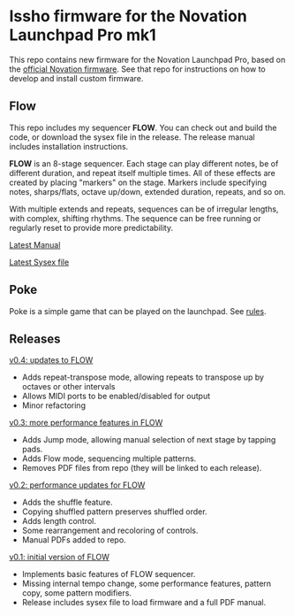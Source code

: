 
# Issho firmware for the Novation Launchpad Pro mk1

This repo contains new firmware for the Novation Launchpad Pro, based on the 
[official Novation firmware](https://github.com/dvhdr/launchpad-pro). See that repo
for instructions on how to develop and install custom firmware.


## Flow

This repo includes my sequencer **FLOW**. You can check out and build the code, or
download the sysex file in the release. The release manual includes installation instructions.

**FLOW** is an 8-stage sequencer. Each stage can play different notes, be of different duration, and repeat itself multiple times. All of these effects are created by placing "markers" on the stage. Markers include specifying notes, sharps/flats, octave up/down, extended duration, repeats, and so on.

With multiple extends and repeats, sequences can be of irregular lengths, with complex, shifting rhythms. The sequence can be free running or regularly reset to provide more predictability.

[Latest Manual](https://github.com/perkowitz/issho-launchpad-firmware/releases/download/v0.4/FLOW.Manual.v0.4.pdf)

[Latest Sysex file](https://github.com/perkowitz/issho-launchpad-firmware/releases/download/v0.4/issho_launchpad_flow.syx)


## Poke

Poke is a simple game that can be played on the launchpad. See [rules](Poke.md).


## Releases

[v0.4: updates to FLOW](https://github.com/perkowitz/issho-launchpad-firmware/releases/tag/v0.4)
- Adds repeat-transpose mode, allowing repeats to transpose up by octaves or other intervals
- Allows MIDI ports to be enabled/disabled for output
- Minor refactoring

[v0.3: more performance features in FLOW](https://github.com/perkowitz/issho-launchpad-firmware/releases/tag/v0.3)
- Adds Jump mode, allowing manual selection of next stage by tapping pads.
- Adds Flow mode, sequencing multiple patterns.
- Removes PDF files from repo (they will be linked to each release).

[v0.2: performance updates for FLOW](https://github.com/perkowitz/issho-launchpad-firmware/releases/tag/v0.2)
- Adds the shuffle feature.
- Copying shuffled pattern preserves shuffled order.
- Adds length control.
- Some rearrangement and recoloring of controls.
- Manual PDFs added to repo.

[v0.1: initial version of FLOW](https://github.com/perkowitz/issho-launchpad-firmware/releases/tag/v0.1)
- Implements basic features of FLOW sequencer.
- Missing internal tempo change, some performance features, pattern copy, some pattern modifiers.
- Release includes sysex file to load firmware and a full PDF manual.

